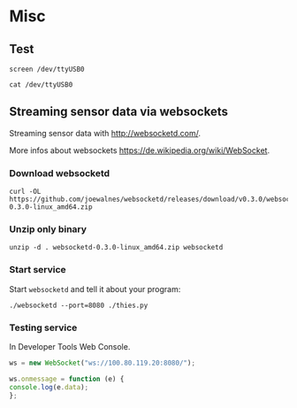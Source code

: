 # Misc

## Test

```shell
screen /dev/ttyUSB0
```

```shell
cat /dev/ttyUSB0
```

## Streaming sensor data via websockets

Streaming sensor data with <http://websocketd.com/>.

More infos about websockets <https://de.wikipedia.org/wiki/WebSocket>.

### Download websocketd

```shell
curl -OL https://github.com/joewalnes/websocketd/releases/download/v0.3.0/websocketd-0.3.0-linux_amd64.zip
```

### Unzip only binary

```shell
unzip -d . websocketd-0.3.0-linux_amd64.zip websocketd
```

### Start service

Start `websocketd` and tell it about your program:

```shell
./websocketd --port=8080 ./thies.py
```

### Testing service

In Developer Tools Web Console.

```javascript
ws = new WebSocket("ws://100.80.119.20:8080/");

ws.onmessage = function (e) {
console.log(e.data);
};
```

